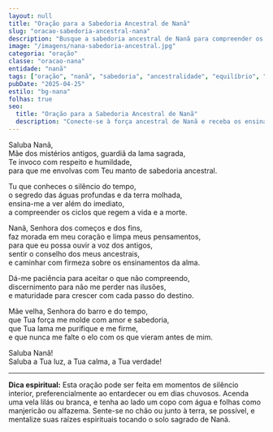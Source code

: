 ```yaml
---
layout: null
title: "Oração para a Sabedoria Ancestral de Nanã"
slug: "oracao-sabedoria-ancestral-nana"
description: "Busque a sabedoria ancestral de Nanã para compreender os ciclos da vida, encontrar equilíbrio e ouvir os ensinamentos dos antigos."
image: "/imagens/nana-sabedoria-ancestral.jpg"
categoria: "oração"
classe: "oracao-nana"
entidade: "nanã"
tags: ["oração", "nanã", "sabedoria", "ancestralidade", "equilíbrio", "intuição"]
pubDate: "2025-04-25"
estilo: "bg-nana"
folhas: true
seo:
  title: "Oração para a Sabedoria Ancestral de Nanã"
  description: "Conecte-se à força ancestral de Nanã e receba os ensinamentos da Terra, do tempo e da espiritualidade com esta oração devocional."
---
```


Saluba Nanã,  
Mãe dos mistérios antigos, guardiã da lama sagrada,  
Te invoco com respeito e humildade,  
para que me envolvas com Teu manto de sabedoria ancestral.  

Tu que conheces o silêncio do tempo,  
o segredo das águas profundas e da terra molhada,  
ensina-me a ver além do imediato,  
a compreender os ciclos que regem a vida e a morte.  

Nanã, Senhora dos começos e dos fins,  
faz morada em meu coração e limpa meus pensamentos,  
para que eu possa ouvir a voz dos antigos,  
sentir o conselho dos meus ancestrais,  
e caminhar com firmeza sobre os ensinamentos da alma.  

Dá-me paciência para aceitar o que não compreendo,  
discernimento para não me perder nas ilusões,  
e maturidade para crescer com cada passo do destino.  

Mãe velha, Senhora do barro e do tempo,  
que Tua força me molde com amor e sabedoria,  
que Tua lama me purifique e me firme,  
e que nunca me falte o elo com os que vieram antes de mim.  

Saluba Nanã!  
Saluba a Tua luz, a Tua calma, a Tua verdade!

---

**Dica espiritual:** Esta oração pode ser feita em momentos de silêncio interior, preferencialmente ao entardecer ou em dias chuvosos. Acenda uma vela lilás ou branca, e tenha ao lado um copo com água e folhas como manjericão ou alfazema. Sente-se no chão ou junto à terra, se possível, e mentalize suas raízes espirituais tocando o solo sagrado de Nanã.
